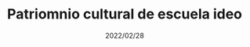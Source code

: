 ---
layout: ../../layouts/BlogPostLayout.astro
title: Patriomnio cultural de escuela ideo
draft: false
date: 2022/02/28
short: Un blog se puede crear a partir de indicaciones y diversas paginas web donde se puede copiar los códigos para poder dar forma a ese mismo blog.
---
